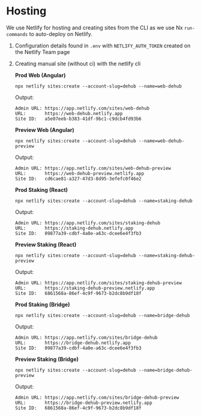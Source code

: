 # Hosting

We use Netlify for hosting and creating sites from the CLI as we use Nx `run-commands` to auto-deploy on Netlify.

1. Configuration details found in `.env` with `NETLIFY_AUTH_TOKEN` created on the Netlify Team page

1. Creating manual site (without ci) with the netlify cli

   **Prod Web (Angular)**

   ```
   npx netlify sites:create --account-slug=dehub --name=web-dehub
   ```

   Output:

   ```
   Admin URL: https://app.netlify.com/sites/web-dehub
   URL:       https://web-dehub.netlify.app
   Site ID:   a5e07eeb-b383-41df-9bc1-c9dcb4fd93b6
   ```

   **Preview Web (Angular)**

   ```
   npx netlify sites:create --account-slug=dehub --name=web-dehub-preview
   ```

   Output:

   ```
   Admin URL: https://app.netlify.com/sites/web-dehub-preview
   URL:       https://web-dehub-preview.netlify.app
   Site ID:   cd6cae81-a327-47d3-8d95-3efefc0f46e2
   ```

   **Prod Staking (React)**

   ```
   npx netlify sites:create --account-slug=dehub --name=staking-dehub
   ```

   Output:

   ```
   Admin URL: https://app.netlify.com/sites/staking-dehub
   URL:       https://staking-dehub.netlify.app
   Site ID:   09877a39-cdbf-4a0e-a63c-dcee6e4f3fb3
   ```

   **Preview Staking (React)**

   ```
   npx netlify sites:create --account-slug=dehub --name=staking-dehub-preview
   ```

   Output:

   ```
   Admin URL: https://app.netlify.com/sites/staking-dehub-preview
   URL:       https://staking-dehub-preview.netlify.app
   Site ID:   6861568a-86ef-4c9f-9673-b2dc8b9df18f
   ```

   **Prod Staking (Bridge)**

   ```
   npx netlify sites:create --account-slug=dehub --name=bridge-dehub
   ```

   Output:

   ```
   Admin URL: https://app.netlify.com/sites/bridge-dehub
   URL:       https://bridge-dehub.netlify.app
   Site ID:   09877a39-cdbf-4a0e-a63c-dcee6e4f3fb3
   ```

   **Preview Staking (Bridge)**

   ```
   npx netlify sites:create --account-slug=dehub --name=bridge-dehub-preview
   ```

   Output:

   ```
   Admin URL: https://app.netlify.com/sites/bridge-dehub-preview
   URL:       https://bridge-dehub-preview.netlify.app
   Site ID:   6861568a-86ef-4c9f-9673-b2dc8b9df18f
   ```
